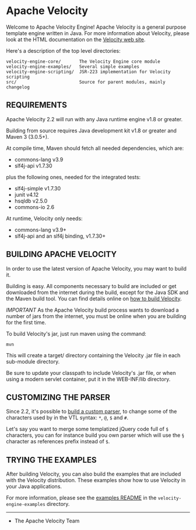 
# Apache Velocity

Welcome to Apache Velocity Engine! Apache Velocity is a general purpose
template engine written in Java. For more information about Velocity,
please look at the HTML documentation on the [Velocity web site](http://velocity.apache.org/index.html).

Here's a description of the top level directories:

    velocity-engine-core/       The Velocity Engine core module
    velocity-engine-examples/   Several simple examples
    velocity-engine-scripting/  JSR-223 implementation for Velocity scripting
    src/                        Source for parent modules, mainly changelog

## REQUIREMENTS

Apache Velocity 2.2 will run with any Java runtime engine v1.8 or greater.

Building from source requires Java development kit v1.8 or greater and Maven 3 (3.0.5+).

At compile time, Maven should fetch all needed dependencies, which are:

* commons-lang v3.9
* slf4j-api v1.7.30

plus the following ones, needed for the integrated tests:

* slf4j-simple v1.7.30
* junit v4.12
* hsqldb v2.5.0
* commons-io 2.6

At runtime, Velocity only needs:

* commons-lang v3.9+
* slf4j-api and an slf4j binding, v1.7.30+

## BUILDING APACHE VELOCITY

In order to use the latest version of Apache Velocity, you may want to
build it.

Building is easy.  All components necessary to build are included or
get downloaded from the internet during the build, except for the Java
 SDK and the Maven build tool. You can find details online on [how to build
Velocity](http://velocity.apache.org/engine/devel/build.html).

*IMPORTANT* As the Apache Velocity build process wants to download a
number of jars from the internet, you must be online when you are
building for the first time.

To build Velocity's jar, just run maven using the command:

    mvn

This will create a target/ directory containing the Velocity .jar
file in each sub-module directory.

Be sure to update your classpath to include Velocity's .jar
file, or when using a modern servlet container, put it in the
WEB-INF/lib directory.

## CUSTOMIZING THE PARSER

Since 2.2, it's possible to [build a custom parser](http://velocity.apache.org/engine/2.2/developer-guide.html#customizing-the-vtl-parser), to change some of the characters used by in the VTL syntax: `*`, `@`, `$` and `#`.

Let's say you want to merge some templatized jQuery code full of `$` characters, you can for instance build you own parser which will use the `§` character as references prefix instead of `$`.

## TRYING THE EXAMPLES

After building Velocity, you can also build the examples that are
included with the Velocity distribution. These examples show how to
use Velocity in your Java applications.

For more information, please see the [examples README](velocity-engine-examples) in the `velocity-engine-examples` directory.

___

- The Apache Velocity Team

